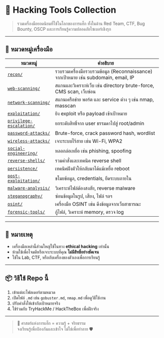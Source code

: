 # 🧨 Hacking Tools Collection

> รวมเครื่องมือยอดนิยมที่ใช้ในโลกของการแฮ็ก ทั้งในด้าน Red Team, CTF, Bug Bounty, OSCP และการเรียนรู้ความปลอดภัยไซเบอร์เชิงรุก

---

## 🧭 หมวดหมู่เครื่องมือ

| หมวดหมู่ | คำอธิบาย |
|-----------|----------|
| [`recon/`](./recon/) | รวบรวมเครื่องมือรวบรวมข้อมูล (Reconnaissance) จากเป้าหมาย เช่น subdomain, email, IP |
| [`web-scanning/`](./web-scanning/) | สแกนและวิเคราะห์เว็บ เช่น directory brute-force, CMS scan, เว็บซ่อน |
| [`network-scanning/`](./network-scanning/) | สแกนเครือข่าย พอร์ต และ service ต่าง ๆ เช่น nmap, masscan |
| [`exploitation/`](./exploitation/) | ยิง exploit หรือ payload เข้าเป้าหมาย |
| [`privilege-escalation/`](./privilege-escalation/) | ยกระดับสิทธิ์จาก user ธรรมดาไปสู่ root/admin |
| [`password-attacks/`](./password-attacks/) | Brute-force, crack password hash, wordlist |
| [`wireless-attacks/`](./wireless-attacks/) | เจาะระบบไร้สาย เช่น Wi-Fi, WPA2 |
| [`social-engineering/`](./social-engineering/) | หลอกล่อเหยื่อ เช่น phishing, spoofing |
| [`reverse-shells/`](./reverse-shells/) | รวมคำสั่งและเทคนิค reverse shell |
| [`persistence/`](./persistence/) | เทคนิคฝังตัวให้กลับมาได้แม้เหยื่อ reboot |
| [`post-exploitation/`](./post-exploitation/) | ขโมยข้อมูล, credentials, ยึดระบบภายใน |
| [`malware-analysis/`](./malware-analysis/) | วิเคราะห์ไฟล์ต้องสงสัย, reverse malware |
| [`steganography/`](./steganography/) | ซ่อนข้อมูลในรูป, เสียง, ไฟล์ ฯลฯ |
| [`osint/`](./osint/) | เครื่องมือ OSINT เช่น ดึงข้อมูลจากเว็บสาธารณะ |
| [`forensic-tools/`](./forensic-tools/) | กู้ไฟล์, วิเคราะห์ memory, ตรวจ log |

---

## 🚨 หมายเหตุ

- เครื่องมือเหล่านี้ส่วนใหญ่ใช้ในทาง **ethical hacking** เท่านั้น
- ห้ามใช้เพื่อโจมตีหรือเจาะระบบที่คุณ **ไม่มีสิทธิ์อย่างชัดเจน**
- ใช้ใน Lab, CTF, หรือกับเครื่องของตัวเองเพื่อการเรียนรู้

---

## 📦 วิธีใช้ Repo นี้

1. เข้าแต่ละโฟลเดอร์ตามหมวด
2. เปิดไฟล์ `.md` เช่น `gobuster.md`, `nmap.md` เพื่อดูวิธีใช้งาน
3. ปรับคำสั่งให้เข้ากับเป้าหมายจริง
4. ใช้ร่วมกับ TryHackMe / HackTheBox เพื่อฝึกจริง

---

> 🎯 ศาสตร์แห่งการแฮ็ก = ความรู้ + จริยธรรม  
> จงเรียนรู้เพื่อป้องกันและเข้าใจ ไม่ใช่เพื่อทำลาย 🛡️
